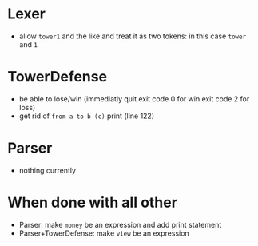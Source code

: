 # Lexer
- allow `tower1` and the like and treat it as two tokens: in this case `tower` and `1`
# TowerDefense
- be able to lose/win (immediatly quit exit code 0 for win exit code 2 for loss)
- get rid of `from a to b (c)` print (line 122)
# Parser
- nothing currently
# When done with all other
- Parser: make `money` be an expression and add print statement
- Parser+TowerDefense: make `view` be an expression